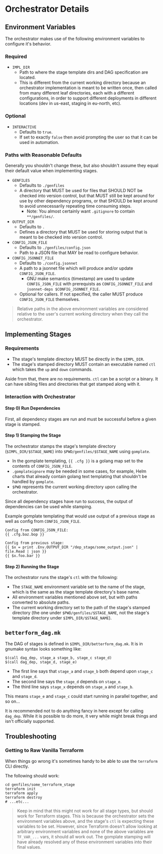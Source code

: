 
# Orchestrator Details

## Environment Variables

The orchestrator makes use of the following environment variables to configure
it's behavior.

### Required

- `IMPL_DIR`
  - Path to where the stage template dirs and DAG specification are located.
  - This is different from the current working directory because an orchestrator
    implementation is meant to be written once, then called from many different
    leaf directories, each with a different configurations, in order to support
    different deployments in different locations (dev in us-east, staging in
    eu-north, etc).

### Optional

- `INTERACTIVE`
  - Defaults to `true`.
  - If set to exactly `false` then avoid prompting the user so that it can be
    used in automation.

### Paths with Reasonable Defaults

Generally you shouldn't change these, but also shouldn't assume they equal their
default value when implementing stages.

- `GENFILES`
  - Defaults to `./genfiles`
  - A directory that MUST be used for files that SHOULD NOT be checked into
    version control, but that MUST still be kept around for use by other
    dependency programs, or that SHOULD be kept around to avoid unnecessarily
    repeating time consuming steps.
    - Note: You almost certainly want `.gitignore` to contain `**/genfiles/`.
- `OUTPUT_DIR`
  - Defaults to `.`
  - Defines a directory that MUST be used for storing output that is meant to be
    checked into version control.
- `CONFIG_JSON_FILE`
  - Defaults to `./genfiles/config.json`
  - Path to a JSON file that MAY be read to configure behavior.
- `CONFIG_JSONNET_FILE`
  - Defaults to `./config.jsonnet`
  - A path to a jsonnet file which will produce and/or update
    `CONFIG_JSON_FILE`.
    - GNU make semantics (timestamp) are used to update `CONFIG_JSON_FILE`
      with prerequists as `CONFIG_JSONNET_FILE` and `jsonnet-deps
      $CONFIG_JSONNET_FILE`.
  - Optional for callers.  If not specified, the caller MUST produce
    `CONFIG_JSON_FILE` themselves.

> Relative paths in the above environment variables are considered relative to
> the user's current working directory when they call the orchestrator.


## Implementing Stages

### Requirements

- The stage's template directory MUST be directly in the `$IMPL_DIR`.
- The stage's stamped directory MUST contain an executable named `ctl` which
  takes the `up` and `down` commands.

Aside from that, there are no requirements.  `ctl` can be a script or a binary.
It can have sibling files and directories that get stamped along with it.

### Interaction with Orchestrator

#### Step 0) Run Dependencies

First, all dependency stages are run and must be successful before a given stage
is stamped.

#### Step 1) Stamping the Stage

The orchestrator stamps the stage's template directory (`$IMPL_DIR/$STAGE_NAME`)
into `$PWD/genfiles/$STAGE_NAME` using `gomplate`.
- In the gomplate templating, `{{ .cfg }}` is a golang map set to the contents
  of `CONFIG_JSON_FILE`.
- `.gomplateignore` may be needed in some cases, for example, Helm charts that
  already contain golang text templating that shouldn't be handled by
  `gomplate`.
- `$PWD` represents the current working directory upon calling the orchestrator.

Since all dependency stages have run to success, the output of dependencies can
be used while stamping.

Example gomplate templating that would use output of a previous stage as well as
config from `CONFIG_JSON_FILE`.
```
Config from CONFIG_JSON_FILE:
{{ .cfg.baz.bop }}

Config from previous stage:
{{ $x = print .Env.OUTPUT_DIR "/dep_stage/some_output.json" | file.Read | json }}
{{ $x.foo.bar }}
```

#### Step 2) Running the Stage

The orchestrator runs the stage's `ctl` with the following:
- The `STAGE_NAME` environment variable set to the name of the stage, which is
  the same as the stage template directory's base name.
- All environment variables mentioned above set, but with paths converted to
  absolute paths.
- The current working directory set to the path of the stage's stamped directory
  (the one under `$PWD/genfiles/$STAGE_NAME`, not the stage's template directory
  under `$IMPL_DIR/$STAGE_NAME`).


## `betterform_dag.mk`

The DAG of stages is defined in `$IMPL_DIR/betterform_dag.mk`.  It is in gnumake
syntax looks something like:
```make
$(call dag_dep, stage_a stage_b, stage_c stage_d)
$(call dag_dep, stage_d, stage_e)
```

- The first line says that `stage_a` and `stage_b` both depend upon `stage_c`
  and `stage_d`.
- The second line says the `stage_d` depends on `stage_e`.
- The third line says `stage_x` depends on `stage_a` and `stage_b`.

This means `stage_e` and `stage_c` could start running in parallel together, and
so on...

It is recommended not to do anything fancy in here except for calling `dag_dep`.
While it is possible to do more, it very while might break things and isn't
officially supported.


## Troubleshooting

### Getting to Raw Vanilla Terraform

When things go wrong it's sometimes handy to be able to use the `terraform` CLI
directly.

The following should work:
```
cd genfiles/some_terraform_stage
terraform init
terraform apply
terraform destroy
# ...etc...
```

> Keep in mind that this might not work for all stage types, but should work for
> Terraform stages.  This is because the orchestrator sets the environment
> variables above, and the stage's `ctl` is expecting these variables to be set.
> However, since Terraform doesn't allow looking at arbitrary environment
> variables and none of the above variables are `TF_VAR_...` vars, it should all
> work out.  The gomplate stamping will have already resolved any of these
> environment variables into their final values.

